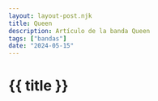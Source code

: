 ```yaml
---
layout: layout-post.njk
title: Queen
description: Artículo de la banda Queen
tags: ["bandas"]
date: "2024-05-15"
---
```


# {{ title }}